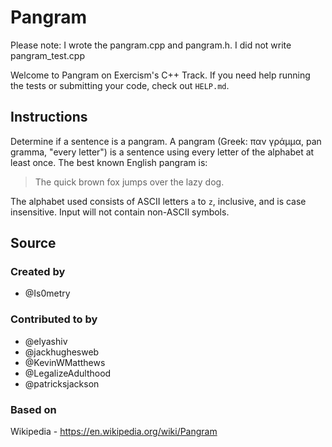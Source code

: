 # Pangram

Please note: I wrote the pangram.cpp and pangram.h. I did not write pangram_test.cpp

Welcome to Pangram on Exercism's C++ Track.
If you need help running the tests or submitting your code, check out `HELP.md`.

## Instructions

Determine if a sentence is a pangram. A pangram (Greek: παν γράμμα, pan gramma,
"every letter") is a sentence using every letter of the alphabet at least once.
The best known English pangram is:
> The quick brown fox jumps over the lazy dog.

The alphabet used consists of ASCII letters `a` to `z`, inclusive, and is case
insensitive. Input will not contain non-ASCII symbols.

## Source

### Created by

- @Is0metry

### Contributed to by

- @elyashiv
- @jackhughesweb
- @KevinWMatthews
- @LegalizeAdulthood
- @patricksjackson

### Based on

Wikipedia - https://en.wikipedia.org/wiki/Pangram
